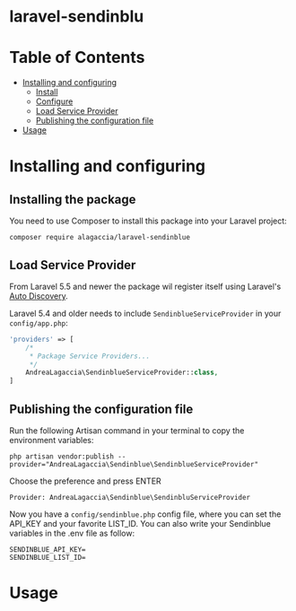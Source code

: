 # laravel-sendinblu

# Table of Contents
- [Installing and configuring](#installing-and-configuring)
    - [Install](#install)
    - [Configure](#configure)
    - [Load Service Provider](#service-provider)
    - [Publishing the configuration file](#config-publish)
- [Usage](#usage)

# <a id="installing-and-configuring"></a> Installing and configuring
## <a id="install"></a> Installing the package
You need to use Composer to install this package into your Laravel project:
```
composer require alagaccia/laravel-sendinblue
```

## <a id="service-provider"></a> Load Service Provider
From Laravel 5.5 and newer the package wil register itself using Laravel's [Auto Discovery](https://laravel.com/docs/5.5/packages#package-discovery).

Laravel 5.4 and older needs to include `SendinblueServiceProvider` in your `config/app.php`:
```php
'providers' => [
    /*
     * Package Service Providers...
     */
    AndreaLagaccia\SendinblueServiceProvider::class,
]
```

## <a name="config-publish"></a> Publishing the configuration file
Run the following Artisan command in your terminal to copy the environment variables:
```
php artisan vendor:publish --provider="AndreaLagaccia\Sendinblue\SendinblueServiceProvider"
```
Choose the preference and press ENTER
```
Provider: AndreaLagaccia\Sendinblue\SendinbluServiceProvider
```
Now you have a `config/sendinblue.php` config file, where you can set the API_KEY and your favorite LIST_ID.
You can also write your Sendinblue variables in the .env file as follow:
```
SENDINBLUE_API_KEY=
SENDINBLUE_LIST_ID=
```

# <a id="usage"></a>  Usage
